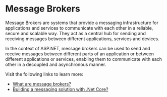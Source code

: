 # Message Brokers

Message Brokers are systems that provide a messaging infrastructure for applications and services to communicate with each other in a reliable, secure and scalable way. They act as a central hub for sending and receiving messages between different applications, services and devices.

In the context of ASP.NET, message brokers can be used to send and receive messages between different parts of an application or between different applications or services, enabling them to communicate with each other in a decoupled and asynchronous manner.

Visit the following links to learn more:

- [What are message brokers?](https://www.ibm.com/topics/message-brokers)
- [Building a messaging solution with .Net Core?](https://medium.com/c-sharp-progarmming/quick-start-how-could-you-build-a-messaging-solution-with-net-core-b5f8253f31ea)